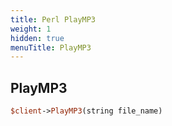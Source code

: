 ```yaml
---
title: Perl PlayMP3
weight: 1
hidden: true
menuTitle: PlayMP3
---
```

## PlayMP3
```perl
$client->PlayMP3(string file_name)
```
